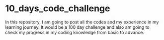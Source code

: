 # 10_days_code_challenge
In this repository, I am going to post all the codes and my experience in my learning journey. It would be a 100 day challenge and also am going to check my progress in my coding knowledge from basic to advance.

